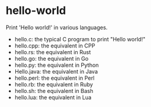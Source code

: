 # hello-world

Print 'Hello world!' in various languages.

- hello.c: the typical C program to print "Hello world!"
- hello.cpp: the equivalent in CPP
- hello.rs: the equivalent in Rust
- hello.go: the equivalent in Go
- hello.py: the equivalent in Python
- Hello.java: the equivalent in Java
- hello.perl: the equivalent in Perl
- hello.rb: the equivalent in Ruby
- hello.sh: the equivalent in Bash
- hello.lua: the equivalent in Lua

